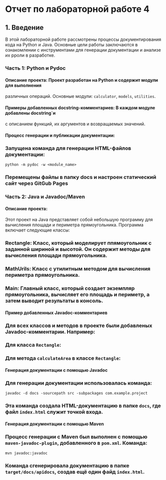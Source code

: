 # Отчет по лабораторной работе 4

## 1. Введение
В этой лабораторной работе рассмотрены процессы документирования кода на Python и Java. 
Основные цели работы заключаются в ознакомлении с инструментами для генерации документации
и анализе их рроли в разработке.

### Часть 1: Python и Pydoc
#### Описание проекта: Проект разработан на Python и содержит модули для выполнения
различных операций. Основные модули: ```calculator```, ```models```, ```utilities```.

#### Примеры добавленных docstring-комментариев: В каждом модуле добавлены docstring`и
с описанием функций, их аргументов и возвращаемых значений.

#### Процесс генерации и публикации документации:
### Запущена команда для генерации HTML-файлов документации:
```python -m pydoc -w <module_name>```
### Перемещены файлы в папку docs и настроен статический сайт через GitGub Pages

### Часть 2: Java и Javadoc/Maven
#### Описание проекта:

Этот проект на Java представляет собой небольшую программу для вычисления площади и периметра прямоугольника. Программа включает следующие классы:

### Rectangle: Класс, который моделирует ппямоугольник с заданной шириной и высотой. Он содержит методы для вычисления площади прямоугольника.
### MathUrils: Класс с утилитным методом для вычисления периметра прямоугольника.
### Main: Главный класс, который создает экземпляр прямоугольника, вычисляет его площадь и периметр, а затем выводит результаты в консоль.

#### Пример добавленных Javadoc-комментариев

### Для всех классов и методов в проекте были добавленых Javadoc-комментарии. Например:

### Для класса ```Rectangle```:
### Для метода ```calculateArea``` в классе ```Rectangle```:

#### Генерация документации с помощью Javadoc

### Для генерации документации использовалась команда:
```javadoc -d docs -sourcepath src -subpackages com.example.project```

### Эта команда создала HTML-документацию в папке ```docs```, где файл ```index.html``` служит точкой входа.

#### Генерация документации с помощью Maven

### Процесс генерации с Maven был выполнен с помощью ```maven-javadoc-plugin```, добавленного в ```pom.xml```. Команда:
```mvn javadoc:javadoc```
### Команда сгенерировала документацию в папке ```target/docs/apidocs```, создав ещё один файд ```index.html```.






